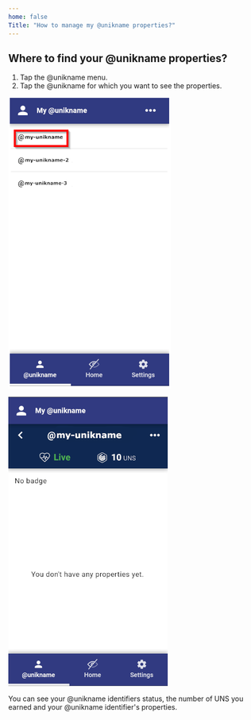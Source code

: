 ```yaml
---
home: false
Title: "How to manage my @unikname properties?"
---
```


## Where to find your @unikname properties? 

1. Tap the @unikname menu.
2. Tap the @unikname for which you want to see the properties.

<copyscreen caption="@unikname menu">![my-uniknames](./images/my-uniknames.png)</copyscreen>

<copyscreen caption="Your @unikname properties">![unikname-properties](./images/unikname-properties.png)</copyscreen>

You can see your @unikname identifiers status, the number of UNS you earned and your @unikname identifier's properties.


